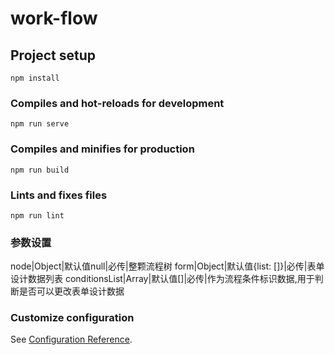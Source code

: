 # work-flow

## Project setup
```
npm install
```

### Compiles and hot-reloads for development
```
npm run serve
```

### Compiles and minifies for production
```
npm run build
```

### Lints and fixes files
```
npm run lint
```

### 参数设置
node|Object|默认值null|必传|整颗流程树
form|Object|默认值{list: []}|必传|表单设计数据列表
conditionsList|Array|默认值[]|必传|作为流程条件标识数据,用于判断是否可以更改表单设计数据

### Customize configuration
See [Configuration Reference](https://cli.vuejs.org/config/).
